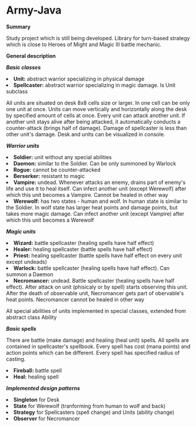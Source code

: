 # Army-Java

<b>Summary</b>

Study project which is still being developed.
Library for turn-based strategy which is close to Heroes of Might and Magic III battle mechanic.

<b>General description</b>

<b><i>Basic classes</i></b>
<li><b>Unit:</b> abstract warrior specializing in physical damage</li>
<li><b>Spellcaster:</b> abstract warrior specializing in magic damage. Is Unit subclass</li>

All units are situated on desk 8x8 cells size or larger.
In one cell can be only one unit at once.
Units can move vertically and horizontally along the desk by specified amount of cells at once.
Every unit can attack another unit.
If another unit stays alive after being attacked, it automatically conducts a counter-attack (brings half of damage).
Damage of spellcaster is less than other unit's damage.
Desk and units can be visualized in console.

<b><i>Warrior units</i></b>
<li><b>Soldier:</b> unit without any special abilities</li>
<li><b>Daemon:</b> similar to the Soldier. Can be only summoned by Warlock</li>
<li><b>Rogue:</b> cannot be counter-attacked</li>
<li><b>Berserker:</b> resistant to magic</li>
<li><b>Vampire:</b> undead. Whenever attacks an enemy, drains part of enemy's life and use it to heal itself. Can infect another unit (except Werewolf) after which this unit becomes a Vampire. Cannot be healed in other way</li>
<li><b>Werewolf:</b> has two states - human and wolf. In human state is similar to the Soldier. In wolf state has larger heat points and damage points, but takes more magic damage. Can infect another unit (except Vampire) after which this unit becomes a Werewolf</li>

<b><i>Magic units</i></b>
<li><b>Wizard:</b> battle spellcaster (healing spells have half effect)</li>
<li><b>Healer:</b> healing spellcaster (battle spells have half effect)</li>
<li><b>Priest:</b> healing spellcaster (battle spells have half effect on every unit except undeads)</li>
<li><b>Warlock:</b> battle spellcaster (healing spells have half effect). Can summon a Daemon</li>
<li><b>Necromancer:</b> undead. Battle spellcaster (healing spells have half effect). After attack on unit (phisicaly or by spell) starts observing this unit. After the death of observable unit, Necromancer gets part of obervable's heat points. Necromancer cannot be healed in other way</li>

All special abilities of units implemented in special classes, extended from abstract class Ability

<b><i>Basic spells</i></b>

There are battle (make damage) and healing (heal unit) spells. 
All spells are contained in spellcaster's spellbook.
Every spell has cost (mana points) and action points which can be different.
Every spell has specified radius of casting.

<li><b>Fireball:</b> battle spell</li>
<li><b>Heal:</b> healing spell</li>

<b><i>Implemented design patterns</i></b>
<li><b>Singleton</b> for Desk</li>
<li><b>State</b> for Werewolf (tranforming from human to wolf and back) </li>
<li><b>Strategy</b> for Spellcasters (spell change) and Units (ability change)</li>
<li><b>Observer</b> for Necromancer</li>





